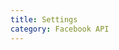 ```yaml
---
title: Settings
category: Facebook API
---
```

<!-- Generated by documentation.js. Update this documentation by updating the source code. -->
